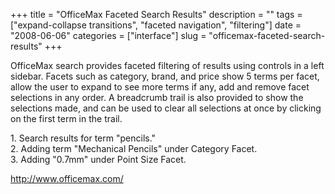 +++
title = "OfficeMax Faceted Search Results"
description = ""
tags = ["expand-collapse transitions", "faceted navigation", "filtering"]
date = "2008-06-06"
categories = ["interface"]
slug = "officemax-faceted-search-results"
+++


<p>OfficeMax search provides faceted filtering of results using controls in a left sidebar. Facets such as category, brand, and price show 5 terms per facet, allow the user to expand to see more terms if any, add and remove facet selections in any order. A breadcrumb trail is also provided to show the selections made, and can be used to clear all selections at once by clicking on the first term in the trail.</p>
<div id="screens-full" class="clear"><div class="caption">1. Search results for term &quot;pencils.&quot;</div><div class="fullimg clear"><a href="http://media.konigi.com/interface/officemax-faceted-filtering-1.png" class="group" rel="group" title="1. Search results for term &quot;pencils.&quot;"><img src="http://media.konigi.com/interface/officemax-faceted-filtering-1.png" alt="" class="img-responsive"></a></div></div><div id="screens-full" class="clear"><div class="caption">2. Adding term &quot;Mechanical Pencils&quot; under Category Facet.</div><div class="fullimg clear"><a href="http://media.konigi.com/interface/officemax-faceted-filtering-2.png" class="group" rel="group" title="2. Adding term &quot;Mechanical Pencils&quot; under Category Facet."><img src="http://media.konigi.com/interface/officemax-faceted-filtering-2.png" alt="" class="img-responsive"></a></div></div><div id="screens-full" class="clear"><div class="caption">3. Adding &quot;0.7mm&quot; under Point Size Facet. </div><div class="fullimg clear"><a href="http://media.konigi.com/interface/officemax-faceted-filtering-3.png" class="group" rel="group" title="3. Adding &quot;0.7mm&quot; under Point Size Facet. "><img src="http://media.konigi.com/interface/officemax-faceted-filtering-3.png" alt="" class="img-responsive"></a></div></div>        
<p><a href="http://www.officemax.com/">http://www.officemax.com/</a></p>


